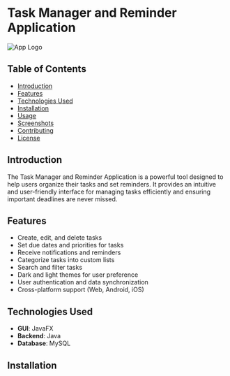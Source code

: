 # Task Manager and Reminder Application

![App Logo](app-logo.png)

## Table of Contents

- [Introduction](#introduction)
- [Features](#features)
- [Technologies Used](#technologies-used)
- [Installation](#installation)
- [Usage](#usage)
- [Screenshots](#screenshots)
- [Contributing](#contributing)
- [License](#license)

## Introduction

The Task Manager and Reminder Application is a powerful tool designed to help users organize their tasks and set reminders. 
It provides an intuitive and user-friendly interface for managing tasks efficiently and ensuring important deadlines are never missed.

## Features

- Create, edit, and delete tasks
- Set due dates and priorities for tasks
- Receive notifications and reminders
- Categorize tasks into custom lists
- Search and filter tasks
- Dark and light themes for user preference
- User authentication and data synchronization
- Cross-platform support (Web, Android, iOS)

## Technologies Used

- **GUI**: JavaFX
- **Backend**: Java
- **Database**: MySQL

## Installation
